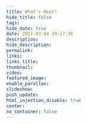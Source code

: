 ```yaml
---
title: What's Next?
hide_title: false
tags:
hide_date: true
date: 2017-03-04 19:17:39
description:
hide_description:
permalink:
links:
links_title:
thumbnail:
video:
featured_image:
enable_parallax:
slideshow:
push_update:
html_injection_disable: true
center:
no_container: false
---
```


